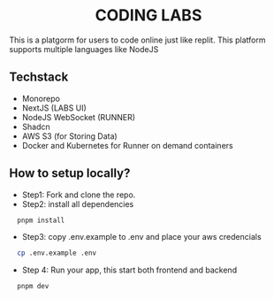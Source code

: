 <h1 align="center">CODING LABS</h1>

This is a platgorm for users to code online just like replit. This platform supports multiple languages like NodeJS

## Techstack

- Monorepo
- NextJS (LABS UI)
- NodeJS WebSocket (RUNNER)
- Shadcn 
- AWS S3 (for Storing Data)
- Docker and Kubernetes for Runner on demand containers
  
## How to setup locally?

- Step1: Fork and clone the repo.
- Step2: install all dependencies
```bash
  pnpm install
```
- Step3: copy .env.example to .env and place your aws credencials
```bash
  cp .env.example .env
```

- Step 4: Run your app, this start both frontend and backend
```bash
  pnpm dev
```



